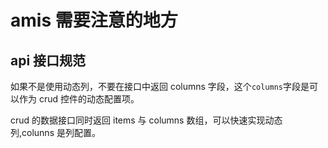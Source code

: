 # amis 需要注意的地方

## api 接口规范

如果不是使用动态列，不要在接口中返回 columns 字段，这个`columns`字段是可以作为 crud 控件的动态配置项。

crud 的数据接口同时返回 items 与 columns 数组，可以快速实现动态列,colunns 是列配置。
